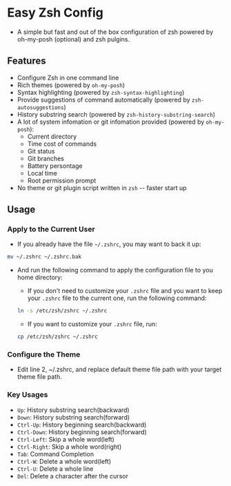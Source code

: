 # Easy Zsh Config

- A simple but fast and out of the box configuration of zsh powered by oh-my-posh (optional) and zsh pulgins.

## Features

- Configure Zsh in one command line
- Rich themes (powered by `oh-my-posh`)
- Syntax highlighting (powered by `zsh-syntax-highlighting`)
- Provide suggestions of command automatically (powered by `zsh-autosuggestions`)
- History substring search (powered by `zsh-history-substring-search`)
- A lot of system infomation or git infomation provided (powered by `oh-my-posh`):
  - Current directory
  - Time cost of commands
  - Git status
  - Git branches
  - Battery persontage
  - Local time
  - Root permission prompt
- No theme or git plugin script written in `zsh` -- faster start up

## Usage

### Apply to the Current User

- If you already have the file `~/.zshrc`, you may want to back it up:

```zsh
mv ~/.zshrc ~/.zshrc.bak
```

- And run the following command to apply the configuration file to you home directory:

  - If you don't need to customize your `.zshrc` file and you want to keep your `.zshrc` file to the current one, run the following command:
  ```zsh
  ln -s /etc/zsh/zshrc ~/.zshrc
  ```
  - If you want to customize your `.zshrc` file, run:
  ```zsh
  cp /etc/zsh/zshrc ~/.zshrc
  ```

### Configure the Theme

- Edit line 2, ~/.zshrc, and replace default theme file path with your target theme file path.

### Key Usages

- `Up`:           History substring search(backward)
- `Down`:         History substring search(forward)
- `Ctrl-Up`:      History beginning search(backward)
- `Ctrl-Down`:    History beginning search(forward)
- `Ctrl-Left`:    Skip a whole word(left)
- `Ctrl-Right`:   Skip a whole word(right)
- `Tab`:          Command Completion
- `Ctrl-W`:       Delete a whole word(left)
- `Ctrl-U`:       Delete a whole line
- `Del`:          Delete a character after the cursor
